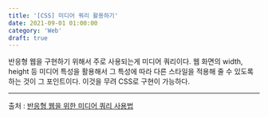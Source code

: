 ```yaml
---
title: '[CSS] 미디어 쿼리 활용하기'
date: 2021-09-01 01:00:00
category: 'Web'
draft: true
---
```


반응형 웹을 구현하기 위해서 주로 사용되는게 미디어 쿼리이다. 웹 화면의 width, height 등 미디어 특성을 활용해서 그 특성에 따라 다른 스타일을 적용해 줄 수 있도록 하는 것이 그 포인트이다. 이것을 무려 CSS로 구현이 가능하다.

---

출처 : [반응형 웹을 위한 미디어 쿼리 사용법](https://offbyone.tistory.com/121)
